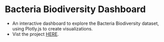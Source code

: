 # Bacteria Biodiversity Dashboard

- An interactive dashboard to explore the Bacteria Biodiversity dataset, using Plotly.js to create visualizations.
- Vist the project [HERE](https://bellybuttonapp-denning.herokuapp.com/). 
